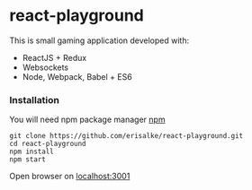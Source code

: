# react-playground
This is small gaming application developed with:
* ReactJS + Redux
* Websockets
* Node, Webpack, Babel + ES6

### Installation
You will need npm package manager [npm](https://www.npmjs.com/)
```
git clone https://github.com/erisalke/react-playground.git
cd react-playground
npm install
npm start
```

Open browser on [localhost:3001](http://localhost:3001)
